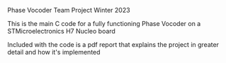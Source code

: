 Phase Vocoder Team Project Winter 2023

This is the main C code for a fully functioning Phase Vocoder on a STMicroelectronics H7 Nucleo board



Included with the code is a pdf report that explains the project in greater detail and how it's implemented


